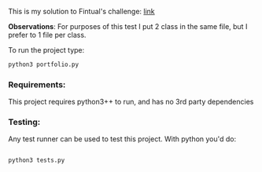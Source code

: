 
This is my solution to Fintual's challenge: [link](https://jobs.lever.co/fintual/749e4113-3cf7-4098-b52a-1219dcc55db0)

  

**Observations**: For purposes of this test I put 2 class in the same file, but I prefer to 1 file per class.

To run the project type:
```bash
python3 portfolio.py
```
  

### Requirements:

  

This project requires python3++ to run, and has no 3rd party dependencies

  
  

### Testing:

  

Any test runner can be used to test this project. With python you'd do:

```bash

python3 tests.py

```